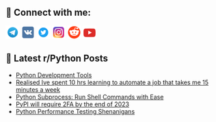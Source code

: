 ## 🔎 Connect with me:
[<img src="https://github.com/bullbesh/bullbesh/blob/main/images/Telegram.png" width="32" height="32" />](https://t.me/bullbesh)
[<img src="https://github.com/bullbesh/bullbesh/blob/main/images/VK.png" width="32" height="32" />](https://vk.com/bullbesh)
[<img src="https://github.com/bullbesh/bullbesh/blob/main/images/Twitter.png" width="32" height="32" />](https://twitter.com/bullbesh1)
[<img src="https://github.com/bullbesh/bullbesh/blob/main/images/Instagram.png" width="32" height="32" />](https://www.instagram.com/bullbesh)
[<img src="https://github.com/bullbesh/bullbesh/blob/main/images/Reddit.png" width="32" height="32" />](https://www.reddit.com/user/bullbesh)
[<img src="https://github.com/bullbesh/bullbesh/blob/main/images/YouTube.png" width="32" height="32" />](https://www.youtube.com/channel/UCtfjRs6uzgq5mfm8S06WTcg)

## 📕 Latest r/Python Posts
<!-- BLOG-POST-LIST:START -->
- [Python Development Tools](https://www.reddit.com/r/Python/comments/13s7q5f/python_development_tools/)
- [Realised Ive spent 10 hrs learning to automate a job that takes me 15 minutes a week](https://www.reddit.com/r/Python/comments/13s7h2m/realised_ive_spent_10_hrs_learning_to_automate_a/)
- [Python Subprocess: Run Shell Commands with Ease](https://www.reddit.com/r/Python/comments/13s6y65/python_subprocess_run_shell_commands_with_ease/)
- [PyPI will require 2FA by the end of 2023](https://www.reddit.com/r/Python/comments/13s6qm3/pypi_will_require_2fa_by_the_end_of_2023/)
- [Python Performance Testing Shenanigans](https://www.reddit.com/r/Python/comments/13s5rz5/python_performance_testing_shenanigans/)
<!-- BLOG-POST-LIST:END -->
